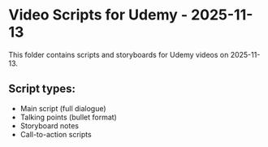 # Video Scripts for Udemy - 2025-11-13

This folder contains scripts and storyboards for Udemy videos on 2025-11-13.

## Script types:
- Main script (full dialogue)
- Talking points (bullet format)
- Storyboard notes
- Call-to-action scripts
